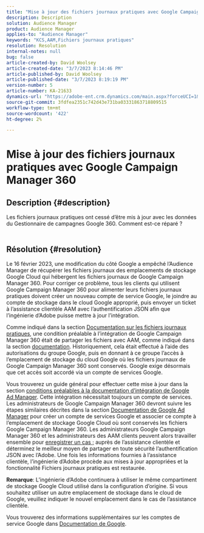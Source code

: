 ```yaml
---
title: "Mise à jour des fichiers journaux pratiques avec Google Campaign Manager 360"
description: Description
solution: Audience Manager
product: Audience Manager
applies-to: "Audience Manager"
keywords: "KCS,AAM,Fichiers journaux pratiques"
resolution: Resolution
internal-notes: null
bug: false
article-created-by: David Woolsey
article-created-date: "3/7/2023 8:14:46 PM"
article-published-by: David Woolsey
article-published-date: "3/7/2023 8:19:19 PM"
version-number: 5
article-number: KA-21633
dynamics-url: "https://adobe-ent.crm.dynamics.com/main.aspx?forceUCI=1&pagetype=entityrecord&etn=knowledgearticle&id=3ce4b3b1-24bd-ed11-83fe-6045bd006e5a"
source-git-commit: 3fdfea2351c742d43e731ba03331863718809515
workflow-type: tm+mt
source-wordcount: '422'
ht-degree: 2%

---
```


# Mise à jour des fichiers journaux pratiques avec Google Campaign Manager 360

## Description {#description}

Les fichiers journaux pratiques ont cessé d’être mis à jour avec les données du Gestionnaire de campagnes Google 360. Comment est-ce réparé ?
<br> 

## Résolution {#resolution}


Le 16 février 2023, une modification du côté Google a empêché l’Audience Manager de récupérer les fichiers journaux des emplacements de stockage Google Cloud qui hébergent les fichiers journaux de Google Campaign Manager 360. Pour corriger ce problème, tous les clients qui utilisent Google Campaign Manager 360 pour alimenter leurs fichiers journaux pratiques doivent créer un nouveau compte de service Google, le joindre au compte de stockage dans le cloud Google approprié, puis envoyer un ticket à l’assistance clientèle AAM avec l’authentification JSON afin que l’ingénierie d’Adobe puisse mettre à jour l’intégration.

Comme indiqué dans la section [Documentation sur les fichiers journaux pratiques](https://experienceleague.adobe.com/docs/audience-manager/user-guide/implementation-integration-guides/media-data-integration/actionable-log-files.html?lang=en), une condition préalable à l’intégration de Google Campaign Manager 360 était de partager les fichiers avec AAM, comme indiqué dans la section [documentation](https://experienceleague.adobe.com/docs/audience-manager/user-guide/reporting/audience-optimization-reports/audience-optimization-advertisers/import-dcm.html?lang=en). Historiquement, cela était effectué à l’aide des autorisations du groupe Google, puis en donnant à ce groupe l’accès à l’emplacement de stockage du cloud Google où les fichiers journaux de Google Campaign Manager 360 sont conservés. Google exige désormais que cet accès soit accordé via un compte de services Google.

Vous trouverez un guide général pour effectuer cette mise à jour dans la section [conditions préalables à la documentation d’intégration de Google Ad Manager](https://experienceleague.adobe.com/docs/audience-manager/user-guide/reporting/audience-optimization-reports/audience-optimization-publishers/import-dfp.html?lang=en). Cette intégration nécessitait toujours un compte de services. Les administrateurs de Google Campaign Manager 360 devront suivre les étapes similaires décrites dans la section [Documentation de Google Ad Manager](https://experienceleague.adobe.com/docs/audience-manager/user-guide/reporting/audience-optimization-reports/audience-optimization-publishers/import-dfp.html?lang=en) pour créer un compte de services Google et associer ce compte à l’emplacement de stockage Google Cloud où sont conservés les fichiers Google Campaign Manager 360. Les administrateurs Google Campaign Manager 360 et les administrateurs des AAM clients peuvent alors travailler ensemble pour [enregistrer un cas ;](https://experienceleague.adobe.com/docs/customer-one/using/home.html?lang=fr) auprès de l’assistance clientèle et déterminez le meilleur moyen de partager en toute sécurité l’authentification JSON avec l’Adobe. Une fois les informations fournies à l’assistance clientèle, l’ingénierie d’Adobe procède aux mises à jour appropriées et la fonctionnalité Fichiers journaux pratiques est restaurée.

<b>Remarque</b>: L’ingénierie d’Adobe continuera à utiliser le même compartiment de stockage Google Cloud utilisé dans la configuration d’origine. Si vous souhaitez utiliser un autre emplacement de stockage dans le cloud de Google, veuillez indiquer le nouvel emplacement dans le cas de l’assistance clientèle.

Vous trouverez des informations supplémentaires sur les comptes de service Google dans [Documentation de Google](https://cloud.google.com/iam/docs/service-accounts-create#creating_a_service_account).

